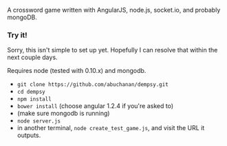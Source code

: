 A crossword game written with AngularJS, node.js, socket.io, and probably mongoDB.

### Try it!

Sorry, this isn't simple to set up yet. Hopefully I can resolve that within the next couple days.

Requires node (tested with 0.10.x) and mongodb.

- `git clone https://github.com/abuchanan/dempsy.git`
- `cd dempsy`
- `npm install`
- `bower install` (choose angular 1.2.4 if you're asked to)
- (make sure mongodb is running)
- `node server.js`
- in another terminal, `node create_test_game.js`, and visit the URL it outputs. 
